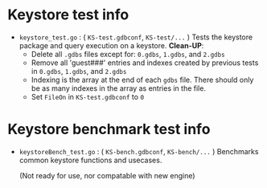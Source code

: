 # Keystore test info
 - `keystore_test.go` : ( `KS-test.gdbconf`, `KS-test/...` )
   Tests the keystore package and query execution on a keystore.
   **Clean-UP**:
    - Delete all `.gdbs` files except for: `0.gdbs`, `1.gdbs`, and `2.gdbs`
    - Remove all 'guest###' entries and indexes created by previous tests in `0.gdbs`, `1.gdbs`, and `2.gdbs`
    - Indexing is the array at the end of each `gdbs` file. There should only be as many indexes in the array as entries in the file.
    - Set `FileOn` in `KS-test.gdbconf` to `0`

# Keystore benchmark test info
 - `keystoreBench_test.go` : ( `KS-bench.gdbconf`, `KS-bench/...` )
   Benchmarks common keystore functions and usecases.

   (Not ready for use, nor compatable with new engine)